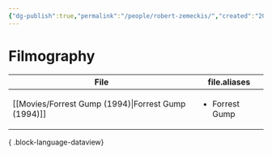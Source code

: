```yaml
---
{"dg-publish":true,"permalink":"/people/robert-zemeckis/","created":"2024-06-17","updated":"2024-06-17"}
---
```




# Filmography

| File                                                   | file.aliases                   |
| ------------------------------------------------------ | ------------------------------ |
| [[Movies/Forrest Gump (1994)\|Forrest Gump (1994)]] | <ul><li>Forrest Gump</li></ul> |

{ .block-language-dataview}